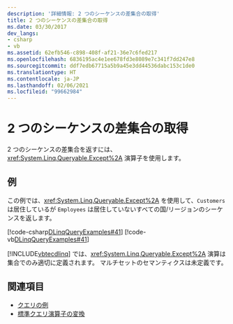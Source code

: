 ```yaml
---
description: '詳細情報: 2 つのシーケンスの差集合の取得'
title: 2 つのシーケンスの差集合の取得
ms.date: 03/30/2017
dev_langs:
- csharp
- vb
ms.assetid: 62efb546-c898-408f-af21-36e7c6fed217
ms.openlocfilehash: 6836195ac4e1ee678fd3e8089e7c341f7dd247e8
ms.sourcegitcommit: ddf7edb67715a5b9a45e3dd44536dabc153c1de0
ms.translationtype: HT
ms.contentlocale: ja-JP
ms.lasthandoff: 02/06/2021
ms.locfileid: "99662984"
---
```

# <a name="return-the-set-difference-between-two-sequences"></a>2 つのシーケンスの差集合の取得

2 つのシーケンスの差集合を返すには、<xref:System.Linq.Queryable.Except%2A> 演算子を使用します。  
  
## <a name="example"></a>例  

 この例では、<xref:System.Linq.Queryable.Except%2A> を使用して、`Customers` は居住しているが `Employees` は居住していないすべての国/リージョンのシーケンスを返します。  
  
 [!code-csharp[DLinqQueryExamples#41](../../../../../../samples/snippets/csharp/VS_Snippets_Data/DLinqQueryExamples/cs/Program.cs#41)]
 [!code-vb[DLinqQueryExamples#41](../../../../../../samples/snippets/visualbasic/VS_Snippets_Data/DLinqQueryExamples/vb/Module1.vb#41)]  
  
 [!INCLUDE[vbtecdlinq](../../../../../../includes/vbtecdlinq-md.md)] では、<xref:System.Linq.Queryable.Except%2A> 演算は集合でのみ適切に定義されます。 マルチセットのセマンティクスは未定義です。  
  
## <a name="see-also"></a>関連項目

- [クエリの例](query-examples.md)
- [標準クエリ演算子の変換](standard-query-operator-translation.md)

